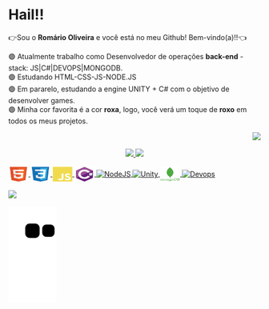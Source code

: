 # Hail!!

👉Sou o <strong>Romário Oliveira</strong> e você está no meu Github! Bem-vindo(a)!!👈

🟣 Atualmente trabalho como Desenvolvedor de operações <strong>back-end</strong> - stack: JS|C#|DEVOPS|MONGODB.<br>
🟣 Estudando HTML-CSS-JS-NODE.JS<br>
🟣 Em pararelo, estudando a engine UNITY + C# com o objetivo de desenvolver games.<br>
🟣 Minha cor favorita é a cor <strong>roxa</strong>, logo, você verá um toque de <strong>roxo</strong> em todos os meus projetos.<br>

<div align="right"><p> <img src="https://projectpokemon.org/images/normal-sprite/gengar.gif"></img></div>

<div align="center">
  <a href="https://github.com/romeoliveirasantos">
  <img height="180em" src="https://github-readme-stats.vercel.app/api?username=romeoliveirasantos&show_icons=true&theme=midnight-purple&include_all_commits=true&count_private=true"/>
  <img height="180em" src="https://github-readme-stats.vercel.app/api/top-langs/?username=romeoliveirasantos&layout=compact&langs_count=7&theme=midnight-purple"/>
</div>

<div style="display: inline_block"><br>
  
 <img align="center" alt="HTML" height="30" width="40" src="https://raw.githubusercontent.com/devicons/devicon/master/icons/html5/html5-original.svg">
  <img align="center" alt="CSS" height="30" width="40" src="https://raw.githubusercontent.com/devicons/devicon/master/icons/css3/css3-original.svg">
  <img align="center" alt="JS" height="30" width="40" src="https://raw.githubusercontent.com/devicons/devicon/master/icons/javascript/javascript-plain.svg">
  <img align="center" alt="C#" height="30" width="40" src="https://raw.githubusercontent.com/devicons/devicon/master/icons/csharp/csharp-original.svg">
<!--   <img align="center" alt="TS" height="30" width="40" src="https://raw.githubusercontent.com/devicons/devicon/master/icons/typescript/typescript-plain.svg"> -->
<!--   <img align="center" alt="React" height="30" width="40" src="https://raw.githubusercontent.com/devicons/devicon/master/icons/react/react-original.svg"> -->
  <img align="center" alt="NodeJS" height="30" width="40" src="https://cdn.jsdelivr.net/gh/devicons/devicon/icons/nodejs/nodejs-original.svg">
<!--   <img align="center" alt="TailwindCSS" height="30" width="40" src="https://cdn.jsdelivr.net/gh/devicons/devicon/icons/tailwindcss/tailwindcss-plain.svg">  -->
  <img align="center" alt="Unity" height="30" width="40" src="https://cdn.jsdelivr.net/gh/devicons/devicon/icons/unity/unity-original.svg">
  <img align="center" alt="MongoDB" height="30" width="40" src="https://raw.githubusercontent.com/devicons/devicon/master/icons/mongodb/mongodb-plain-wordmark.svg">
  <img align="center" alt="Devops" height="30" width="40" src="https://cdn.iconscout.com/icon/free/png-512/free-azure-devops-3628645-3029870.png?f=avif&w=256">
</div>
  <br>
 
<div> 
  <a href="https://www.linkedin.com/in/romário-oliveira-b9022a1b7" target="_blank"><img src="https://img.shields.io/badge/-LinkedIn-%230077B5?style=for-the-badge&logo=linkedin&logoColor=white" target="_blank"></a> 
  

  ![Snake animation](https://github.com/romeoliveirasantos/romeoliveirasantos/blob/output/github-contribution-grid-snake.svg)
 
</div>
